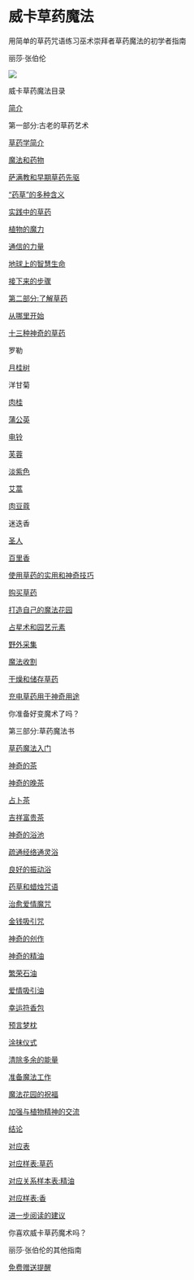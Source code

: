 # 威卡草药魔法

用简单的草药咒语练习巫术崇拜者草药魔法的初学者指南

丽莎·张伯伦

![](../images/00008.jpeg)

威卡草药魔法目录

[简介](part0000_split_124.html#_INTRODUCTION_2)

第一部分:古老的草药艺术

[草药学简介](part0000_split_126.html#_An_Introduction_to)

[魔法和药物](part0000_split_127.html#_Magic_and_Medicine)

[萨满教和早期草药先驱](part0000_split_128.html#_Shamanism_and_the)

[“药草”的多种含义](part0000_split_129.html#_The_Many_Meanings)

[实践中的草药](part0000_split_130.html#_Herbs_in_Practice)

[植物的魔力](part0000_split_131.html#_The_Magical_Power)

[通信的力量](part0000_split_132.html#_The_Power_of)

[地球上的智慧生命](part0000_split_133.html#_Intelligent_Life_on)

[接下来的步骤](part0000_split_134.html#_Next_Steps)

[第二部分:了解草药](part0000_split_135.html#_SECTION_TWO__GETTING)

[从哪里开始](part0000_split_135.html#_Where_to_Start_1)

[十三种神奇的草药](part0000_split_137.html#_Thirteen_Magical_Herbs)

罗勒

[月桂树](part0000_split_139.html#_Bay_Laurel__Laurus)

洋甘菊

[肉桂](part0000_split_141.html#_Cinnamon__Cinnamomum_cassia_)

[蒲公英](part0000_split_142.html#_Dandelion__Taraxacum_officinale_)

[电铃](part0000_split_143.html#_Elecampane__Inula_Helenium_)

[芙蓉](part0000_split_144.html#_Hibiscus__Hibiscus_rosa-sinensis_)

[淡紫色](part0000_split_145.html#_Lavender__Lavandula_angustifolia_)

[艾蒿](part0000_split_146.html#_Mugwort__Artemisia_vulgaris_)

[肉豆蔻](part0000_split_147.html#_Nutmeg__Myristica_fragrans_)

迷迭香

[圣人](part0000_split_149.html#_Sage__Salvia_officinalis_)

[百里香](part0000_split_150.html#_Thyme__Thymus_vulgaris_)

[使用草药的实用和神奇技巧](part0000_split_151.html#_Practical_and_Magical)

[购买草药](part0000_split_152.html#_Purchasing_Herbs)

[打造自己的魔法花园](part0000_split_153.html#_Creating_Your_Own)

[占星术和园艺元素](part0000_split_154.html#_Astrology_and_the)

[野外采集](part0000_split_155.html#_Gathering_in_the)

[魔法收割](part0000_split_156.html#_Magical_Harvesting)

[干燥和储存草药](part0000_split_157.html#_Drying_and_Storing)

[充电草药用于神奇用途](part0000_split_158.html#_Charging_Herbs_for)

你准备好变魔术了吗？

第三部分:草药魔法书

[草药魔法入门](part0000_split_160.html#_Getting_Started_with)

[神奇的茶](part0000_split_162.html#_Magical_Teas)

[神奇的晚茶](part0000_split_163.html#_Magical_Evening_Tea)

[占卜茶](part0000_split_164.html#_Divination_Tea)

[吉祥富贵茶](part0000_split_165.html#_Lucky_Prosperity_Tea)

[神奇的浴池](part0000_split_166.html#_Magical_Baths)

[疏通经络通灵浴](part0000_split_167.html#_Clear_Channel_Psychic)

[良好的振动浴](part0000_split_168.html#_Good_Vibrations_Bath)

[药草和蜡烛咒语](part0000_split_169.html#_Herb_and_Candle)

[治愈爱情魔咒](part0000_split_170.html#_Healing_Love_Spell)

[金钱吸引咒](part0000_split_171.html#_Money_Attraction_Spell)

[神奇的创作](part0000_split_172.html#_Magical_Creations)

[神奇的精油](part0000_split_173.html#_Magical_Oils)

[繁荣石油](part0000_split_174.html#_Prosperity_Oil)

[爱情吸引油](part0000_split_175.html#_Love_Attraction_Oil)

[幸运符香包](part0000_split_176.html#_Luck_Charm_Sachet)

[预言梦枕](part0000_split_177.html#_Prophetic_Dream_Pillow)

[涂抹仪式](part0000_split_178.html#_Smudging_Rituals)

[清除多余的能量](part0000_split_179.html#_Clearing_Unwanted_Energy)

[准备魔法工作](part0000_split_180.html#_Preparing_for_Magical)

[魔法花园的祝福](part0000_split_181.html#_A_Blessing_for)

[加强与植物精神的交流](part0000_split_182.html#_Enhancing_Communications_with)

[结论](part0000_split_183.html#_CONCLUSION_2)

[对应表](part0000_split_184.html#_Tables_of_Correspondence_2)

[对应样表:草药](part0000_split_185.html#_Sample_Tables_of_4)

[对应关系样本表:精油](part0000_split_186.html#_Sample_Tables_of_5)

[对应样表:香](part0000_split_187.html#_Sample_Tables_of_6)

[进一步阅读的建议](part0000_split_188.html#_Suggestions_for_Further_2)

你喜欢威卡草药魔术吗？

丽莎·张伯伦的其他指南

[免费赠送提醒](XXXXXXXXXXXXXXXXXXXXXXXXXXXXXXXXXX)